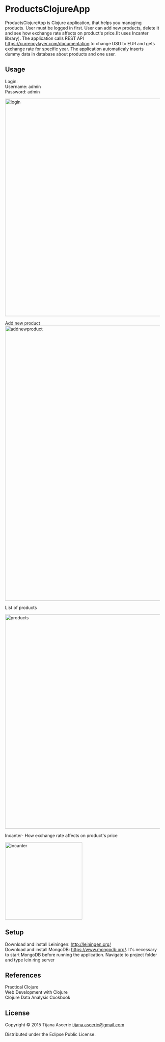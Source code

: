 # ProductsClojureApp

ProductsClojureApp is Clojure application, that helps you managing products. User must be logged in first. User can add new products, delete it and see how exchange rate affects on product's price.(It uses Incanter library).
The application calls REST API https://currencylayer.com/documentation to change USD to EUR and gets exchange rate for specific year. 
The application automaticaly inserts dummy data in database about products and one user.

## Usage

Login:  
Username: admin  
Password: admin

<img width="708" alt="login" src="https://cloud.githubusercontent.com/assets/8823815/10270561/9ac8fab4-6af5-11e5-9b90-e068d99a564b.png">

Add new product
<img width="895" alt="addnewproduct" src="https://cloud.githubusercontent.com/assets/8823815/10270593/77512e7a-6af6-11e5-8a65-b42aba6f6f69.png">

List of products

<img width="697" alt="products" src="https://cloud.githubusercontent.com/assets/8823815/10270601/e53c1058-6af6-11e5-9447-a7416e989bfe.png">

Incanter- How exchange rate affects on product's price

<img width="251" alt="incanter" src="https://cloud.githubusercontent.com/assets/8823815/10270764/795ab9b0-6afc-11e5-9f66-64610b84504d.png">

## Setup
Download and install Leiningen: http://leiningen.org/  
Download and install MongoDB: https://www.mongodb.org/. It's necessary to start MongoDB before running the application.
Navigate to project folder and type lein ring server

## References
Practical Clojure  
Web Development with Clojure  
Clojure Data Analysis Cookbook  


## License

Copyright © 2015 Tijana Asceric tijana.asceric@gmail.com

Distributed under the Eclipse Public License.
